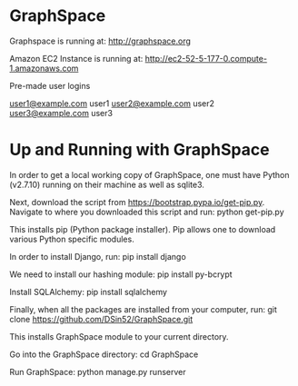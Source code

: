 GraphSpace 
================

Graphspace is running at: http://graphspace.org

Amazon EC2 Instance is running at: http://ec2-52-5-177-0.compute-1.amazonaws.com

Pre-made user logins

user1@example.com user1
user2@example.com user2
user3@example.com user3

Up and Running with GraphSpace
=================================

In order to get a local working copy of GraphSpace, one must have Python (v2.7.10) running on their machine as well as sqlite3.  

Next, download the script from https://bootstrap.pypa.io/get-pip.py.  Navigate to where you downloaded this script and run: python get-pip.py

This installs pip (Python package installer).  Pip allows one to download various Python specific modules.

In order to install Django, run: pip install django

We need to install our hashing module: pip install py-bcrypt

Install SQLAlchemy: pip install sqlalchemy

Finally, when all the packages are installed from your computer, run: git clone https://github.com/DSin52/GraphSpace.git

This installs GraphSpace module to your current directory.

Go into the GraphSpace directory: cd GraphSpace

Run GraphSpace: python manage.py runserver